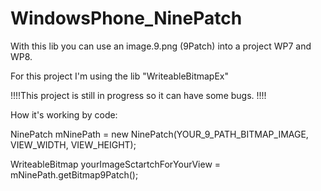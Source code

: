WindowsPhone_NinePatch
======================

With this lib you can use an image.9.png (9Patch) into a project WP7 and WP8.

For this project I'm using the lib "WriteableBitmapEx"

!!!!This project is still in progress so it can have some bugs. !!!!

How it's working by code:

NinePatch mNinePath = new NinePatch(YOUR_9_PATH_BITMAP_IMAGE, VIEW_WIDTH, VIEW_HEIGHT);

WriteableBitmap yourImageSctartchForYourView = mNinePath.getBitmap9Patch();

